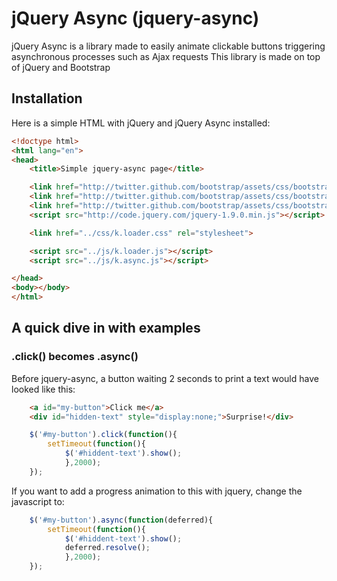 jQuery Async (jquery-async)
=============

jQuery Async is a library made to easily animate clickable buttons triggering asynchronous processes such as Ajax requests
This library is made on top of jQuery and Bootstrap

Installation
-------------
Here is a simple HTML with jQuery and jQuery Async installed:

```html
<!doctype html>
<html lang="en">
<head>
    <title>Simple jquery-async page</title>

    <link href="http://twitter.github.com/bootstrap/assets/css/bootstrap.css" rel="stylesheet">
    <link href="http://twitter.github.com/bootstrap/assets/css/bootstrap-responsive.css" rel="stylesheet">
    <link href="http://twitter.github.com/bootstrap/assets/css/bootstrap-responsive.css" rel="stylesheet">
    <script src="http://code.jquery.com/jquery-1.9.0.min.js"></script>

    <link href="../css/k.loader.css" rel="stylesheet">

    <script src="../js/k.loader.js"></script>
    <script src="../js/k.async.js"></script>

</head>
<body></body>
</html>
```

A quick dive in with examples
-------------
### .click() becomes .async()

Before jquery-async, a button waiting 2 seconds to print a text would have looked like this:
```html
	<a id="my-button">Click me</a>
	<div id="hidden-text" style="display:none;">Surprise!</div>
```
```javascript
	$('#my-button').click(function(){
		setTimeout(function(){
			$('#hiddent-text').show();
			},2000);
	});
```

If you want to add a progress animation to this with jquery, change the javascript to:
```javascript
	$('#my-button').async(function(deferred){
		setTimeout(function(){
			$('#hiddent-text').show();
			deferred.resolve();
			},2000);
	});
```